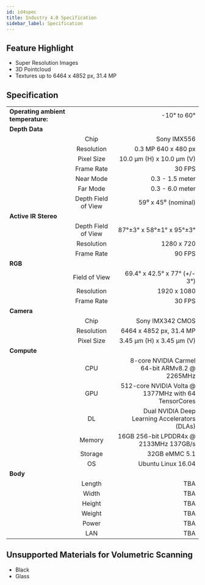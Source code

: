 ```yaml
---
id: id4spec
title: Industry 4.0 Specification
sidebar_label: Specification
---
```


## Feature Highlight

- Super Resolution Images
- 3D Pointcloud
- Textures up to 6464 x 4852 px, 31.4 MP

## Specification

|              |               |      |
|------------- |:-------------:|-----:|
| **Operating ambient temperature:**|      | -10° to 60° |
| **Depth Data**      |       |    |
|  | Chip      | Sony IMX556     |
|  | Resolution      | 0.3 MP 640 x 480 px   |
|   | Pixel Size       | 10.0 µm (H) x 10.0 µm (V)     |
|  | Frame Rate      | 30 FPS     |
|  | Near Mode      | 0.3 - 1.5 meter     |
|  | Far Mode      | 0.3 - 6.0 meter     |
|  | Depth Field of View      | 59⁰ x 45⁰ (nominal)     |
| **Active IR Stereo**  |       |      |
|  | Depth Field of View | 87°±3° x 58°±1° x 95°±3°  |
|  | Resolution       | 1280 x 720     |
|  | Frame Rate       | 90 FPS     |
| **RGB**  |        |      |
|   | Field of View       | 69.4° x 42.5° x 77° (+/- 3°)     |
|   | Resolution       | 1920 x 1080     |
|   | Frame Rate       | 30 FPS     |
| **Camera**  |        |      |
|   | Chip       | Sony IMX342 CMOS     |
|   | Resolution       | 6464 x 4852 px, 31.4 MP     |
|   | Pixel Size       | 3.45 µm (H) x 3.45 µm (V)     |
| **Compute**  |       |      |
|   | CPU       | 8-core NVIDIA Carmel 64-bit ARMv8.2 @ 2265MHz    |
|   | GPU       | 512-core NVIDIA Volta @ 1377MHz with 64 TensorCores |
|   | DL       | Dual NVIDIA Deep Learning Accelerators (DLAs) |
|   | Memory       | 16GB 256-bit LPDDR4x @ 2133MHz 137GB/s |
|   | Storage       | 32GB eMMC 5.1 |
|   | OS       | Ubuntu Linux 16.04 |
| **Body**  |       |      |
|   | Length       | TBA |
|   | Width       | TBA |
|   | Height       | TBA |
|   | Weight       | TBA | 
|   | Power       | TBA |
|   | LAN       | TBA |

## Unsupported Materials for Volumetric Scanning

- Black
- Glass
